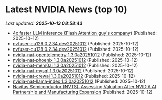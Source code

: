 # Latest NVIDIA News (top 10)
_Last updated: **2025-10-13 08:58:43**_

- [4x faster LLM inference (Flash Attention guy's company)](https://www.together.ai/blog/adaptive-learning-speculator-system-atlas) (Published: 2025-10-12)
- [nvfuser-cu126 0.2.34.dev20251012](https://pypi.org/project/nvfuser-cu126/0.2.34.dev20251012/) (Published: 2025-10-12)
- [nvfuser-cu128 0.2.34.dev20251012](https://pypi.org/project/nvfuser-cu128/0.2.34.dev20251012/) (Published: 2025-10-12)
- [nvidia-nat-opentelemetry 1.3.0a20251012](https://pypi.org/project/nvidia-nat-opentelemetry/1.3.0a20251012/) (Published: 2025-10-12)
- [nvidia-nat-phoenix 1.3.0a20251012](https://pypi.org/project/nvidia-nat-phoenix/1.3.0a20251012/) (Published: 2025-10-12)
- [nvidia-nat-mem0ai 1.3.0a20251012](https://pypi.org/project/nvidia-nat-mem0ai/1.3.0a20251012/) (Published: 2025-10-12)
- [nvidia-nat-mysql 1.3.0a20251012](https://pypi.org/project/nvidia-nat-mysql/1.3.0a20251012/) (Published: 2025-10-12)
- [nvidia-nat-crewai 1.3.0a20251012](https://pypi.org/project/nvidia-nat-crewai/1.3.0a20251012/) (Published: 2025-10-12)
- [nvidia-nat-llama-index 1.3.0a20251012](https://pypi.org/project/nvidia-nat-llama-index/1.3.0a20251012/) (Published: 2025-10-12)
- [Navitas Semiconductor (NVTS): Assessing Valuation After NVIDIA AI Partnership and Manufacturing Expansion](https://finance.yahoo.com/news/navitas-semiconductor-nvts-assessing-valuation-080718260.html) (Published: 2025-10-12)

